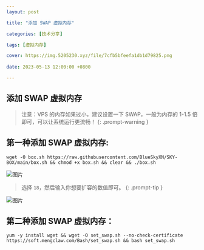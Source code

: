 ```yaml
---
layout: post

title: "添加 SWAP 虚拟内存"

categories: [技术分享]

tags: [虚拟内存]

cover: https://img.5205230.xyz/file/7cfb5bfeefa1db1d79825.png
 
date: 2023-05-13 12:00:00 +0800

---
```


## 添加 SWAP 虚拟内存

> 注意：VPS 的内存如果过小，建议设置一下 SWAP，一般为内存的 1-1.5 倍即可，可以让系统运行更流畅！
{: .prompt-warning }

## 第一种添加 SWAP 虚拟内存:

```
wget -O box.sh https://raw.githubusercontent.com/BlueSkyXN/SKY-BOX/main/box.sh && chmod +x box.sh && clear && ./box.sh
```

![图片](https://img.5205230.xyz/file/9b4c67529419073c0b01b.png)

> 选择 `18`，然后输入你想要扩容的数值即可。
> {: .prompt-tip }

![图片](https://img.5205230.xyz/file/7cfb5bfeefa1db1d79825.png)

## 第二种添加 SWAP 虚拟内存：

```
yum -y install wget && wget -O set_swap.sh --no-check-certificate https://soft.mengclaw.com/Bash/set_swap.sh && bash set_swap.sh
```
